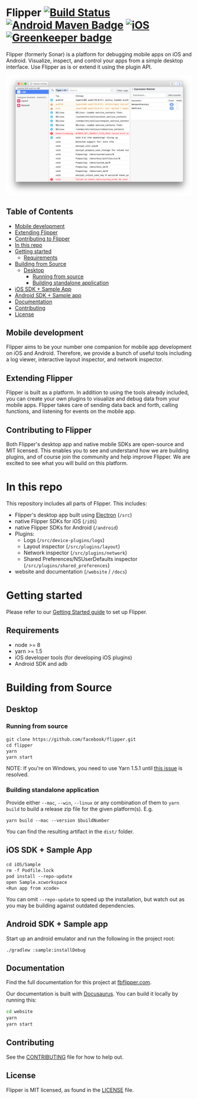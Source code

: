 # Flipper [![Build Status](https://travis-ci.org/facebook/flipper.svg?branch=master)](https://travis-ci.org/facebook/flipper) [![Android Maven Badge](https://img.shields.io/maven-metadata/v/https/jcenter.bintray.com/com/facebook/flipper/flipper/maven-metadata.xml.svg?color=green&label=android)](https://bintray.com/facebook/maven/com.facebook.flipper%3Aflipper) [![iOS](https://img.shields.io/cocoapods/v/FlipperKit.svg?label=iOS&color=blue)](https://cocoapods.org/pods/Flipper) [![Greenkeeper badge](https://badges.greenkeeper.io/facebook/flipper.svg)](https://greenkeeper.io/)

Flipper (formerly Sonar) is a platform for debugging mobile apps on iOS and Android. Visualize, inspect, and control your apps from a simple desktop interface. Use Flipper as is or extend it using the plugin API.

![Flipper](/website/static/img/splash@2x.png)

## Table of Contents

- [Mobile development](#mobile-development)
- [Extending Flipper](#extending-flipper)
- [Contributing to Flipper](#contributing-to-flipper)
- [In this repo](#in-this-repo)
- [Getting started](#getting-started)
  - [Requirements](#requirements)
- [Building from Source](#building-from-source)
  - [Desktop](#desktop)
    - [Running from source](#running-from-source)
    - [Building standalone application](#building-standalone-application)
- [iOS SDK + Sample App](#ios-sdk--sample-app)
- [Android SDK + Sample app](#android-sdk--sample-app)
- [Documentation](#documentation)
- [Contributing](#contributing)
- [License](#license)

## Mobile development

Flipper aims to be your number one companion for mobile app development on iOS and Android. Therefore, we provide a bunch of useful tools including a log viewer, interactive layout inspector, and network inspector.

## Extending Flipper

Flipper is built as a platform. In addition to using the tools already included, you can create your own plugins to visualize and debug data from your mobile apps. Flipper takes care of sending data back and forth, calling functions, and listening for events on the mobile app.

## Contributing to Flipper

Both Flipper's desktop app and native mobile SDKs are open-source and MIT licensed. This enables you to see and understand how we are building plugins, and of course join the community and help improve Flipper. We are excited to see what you will build on this platform.

# In this repo

This repository includes all parts of Flipper. This includes:

* Flipper's desktop app built using [Electron](https://electronjs.org) (`/src`)
* native Flipper SDKs for iOS (`/iOS`)
* native Flipper SDKs for Android (`/android`)
* Plugins:
  * Logs (`/src/device-plugins/logs`)
  * Layout inspector (`/src/plugins/layout`)
  * Network inspector (`/src/plugins/network`)
  * Shared Preferences/NSUserDefaults inspector (`/src/plugins/shared_preferences`)
* website and documentation (`/website` / `/docs`)

# Getting started

Please refer to our [Getting Started guide](https://fbflipper.com/docs/getting-started.html) to set up Flipper.

## Requirements

* node >= 8
* yarn >= 1.5
* iOS developer tools (for developing iOS plugins)
* Android SDK and adb

# Building from Source

## Desktop
### Running from source

```
git clone https://github.com/facebook/flipper.git
cd flipper
yarn
yarn start
```

NOTE: If you're on Windows, you need to use Yarn 1.5.1 until [this issue](https://github.com/yarnpkg/yarn/issues/6048) is resolved.

### Building standalone application

Provide either `--mac`, `--win`, `--linux` or any combination of them
to `yarn build` to build a release zip file for the given platform(s). E.g.

```
yarn build --mac --version $buildNumber
```

You can find the resulting artifact in the `dist/` folder.

## iOS SDK + Sample App

```
cd iOS/Sample
rm -f Podfile.lock
pod install --repo-update
open Sample.xcworkspace
<Run app from xcode>
```

You can omit `--repo-update` to speed up the installation, but watch out as you may be building against outdated dependencies.

## Android SDK + Sample app

Start up an android emulator and run the following in the project root:
```
./gradlew :sample:installDebug
```

## Documentation

Find the full documentation for this project at [fbflipper.com](https://fbflipper.com/docs).

Our documentation is built with [Docusaurus](https://docusaurus.io/). You can build
it locally by running this:

```bash
cd website
yarn
yarn start
```

## Contributing
See the [CONTRIBUTING](/CONTRIBUTING.md) file for how to help out.

## License
Flipper is MIT licensed, as found in the [LICENSE](/LICENSE) file.

